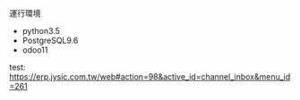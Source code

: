 運行環境
- python3.5
- PostgreSQL9.6
- odoo11

test: https://erp.jysic.com.tw/web#action=98&active_id=channel_inbox&menu_id=261
